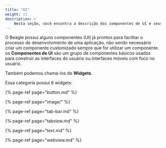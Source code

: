 ```yaml
---
title: "UI"
weight: 11
description: >
    Nesta seção, você encontra a descrição dos componentes de UI e seus atributos.
---
```


O Beagle possui alguns componentes \(UI\) já prontos para facilitar o processo de desenvolvimento de uma aplicação, não sendo necessário criar um componente customizado sempre que for utilizar um componente. os **Componentes de UI** são um grupo de componentes básicos usados para construir as interfaces do usuário ou interfaces móveis com foco no usuário.  

Também podemos chama-los de **Widgets**. 

Essa categoria possui 6 widgets:

{% page-ref page="button.md" %}

{% page-ref page="image/" %}

{% page-ref page="tab-bar.md" %}

{% page-ref page="tabview.md" %}

{% page-ref page="text.md" %}

{% page-ref page="webview.md" %}


